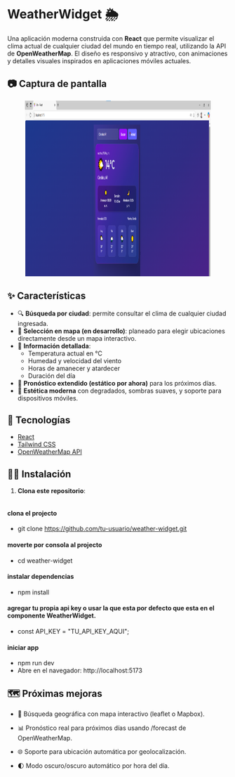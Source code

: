 # WeatherWidget 🌦️

Una aplicación moderna construida con **React** que permite visualizar el clima actual de cualquier ciudad del mundo en tiempo real, utilizando la API de **OpenWeatherMap**. El diseño es responsivo y atractivo, con animaciones y detalles visuales inspirados en aplicaciones móviles actuales.

## 📷 Captura de pantalla
<figure><img src="./public/app-clima.png" alt="logo" style="height: 400px;"></figure>



## ✨ Características

- 🔍 **Búsqueda por ciudad**: permite consultar el clima de cualquier ciudad ingresada.
- 📍 **Selección en mapa (en desarrollo)**: planeado para elegir ubicaciones directamente desde un mapa interactivo.
- 📆 **Información detallada**:
  - Temperatura actual en °C
  - Humedad y velocidad del viento
  - Horas de amanecer y atardecer
  - Duración del día
- 📅 **Pronóstico extendido (estático por ahora)** para los próximos días.
- 🌈 **Estética moderna** con degradados, sombras suaves, y soporte para dispositivos móviles.

## 🚀 Tecnologías

- [React](https://reactjs.org/)
- [Tailwind CSS](https://tailwindcss.com/)
- [OpenWeatherMap API](https://openweathermap.org/api)

## 🧑‍💻 Instalación

1. **Clona este repositorio**:

   ```bash
#### clona el projecto
- git clone https://github.com/tu-usuario/weather-widget.git
#### moverte por consola al projecto
- cd weather-widget
#### instalar dependencias
- npm install
#### agregar tu propia api key o usar la que esta por defecto que esta en el componente WeatherWidget.
- const API_KEY = "TU_API_KEY_AQUI";
#### iniciar app
- npm run dev
- Abre en el navegador: http://localhost:5173

## 🗺️ Próximas mejoras
- 🧭 Búsqueda geográfica con mapa interactivo (leaflet o Mapbox).

- 📊 Pronóstico real para próximos días usando /forecast de OpenWeatherMap.

- 🌐 Soporte para ubicación automática por geolocalización.

- 🌓 Modo oscuro/oscuro automático por hora del día.



